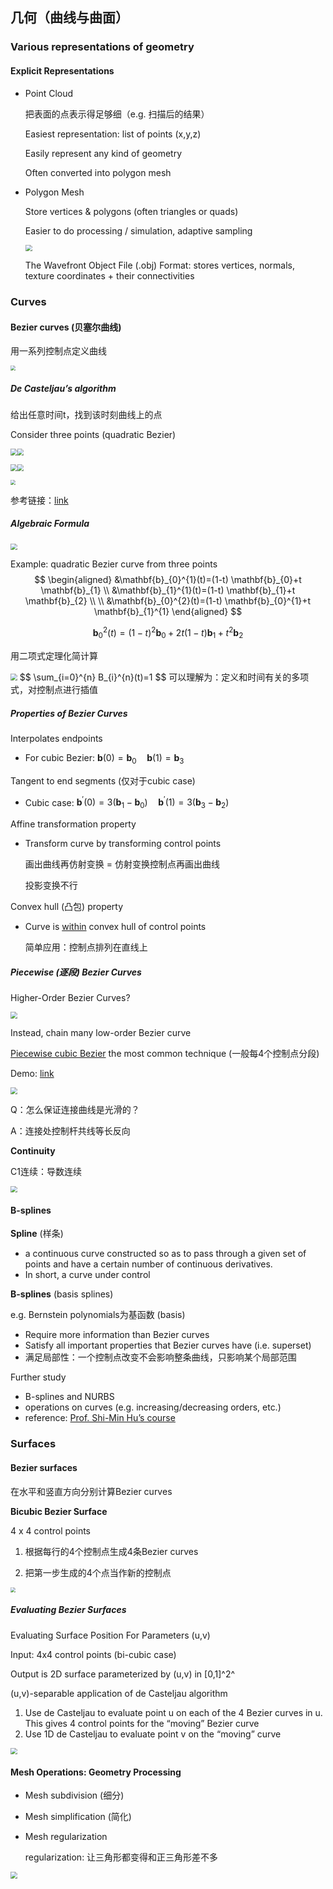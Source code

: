 ## 几何（曲线与曲面）

### Various representations of geometry

#### Explicit Representations

- Point Cloud

  把表面的点表示得足够细（e.g. 扫描后的结果）

  Easiest representation: list of points (x,y,z)

  Easily represent any kind of geometry

  Often converted into polygon mesh

- Polygon Mesh

  Store vertices & polygons (often triangles or quads)

  Easier to do processing / simulation, adaptive sampling

  <img src="img/lec11-Polygon-Mesh.png" style="zoom:67%;" />

  The Wavefront Object File (.obj) Format: stores vertices, normals, texture coordinates + their connectivities



### Curves

#### Bezier curves (贝塞尔曲线)

用一系列控制点定义曲线

<img src="img/lec11-Bezier-curves.png" style="zoom: 50%;" />

##### De Casteljau’s algorithm 

给出任意时间t，找到该时刻曲线上的点

Consider three points (quadratic Bezier)

<img src="img/lec11-de-Casteljau1.png" style="zoom: 67%;" /><img src="img/lec11-de-Casteljau2.png" style="zoom: 67%;" />

<img src="img/lec11-de-Casteljau3.png" style="zoom: 67%;" /><img src="img/lec11-de-Casteljau4.png" style="zoom: 67%;" />

<img src="img/lec11-de-Casteljau.gif" style="zoom: 50%;" />

参考链接：[link](https://acko.net/files/fullfrontal/fullfrontal/wdcode/online.html)

##### Algebraic Formula

<img src="img/lec11-Algebraic-Formula.png" style="zoom:67%;" />

Example: quadratic Bezier curve from three points
$$
\begin{aligned}
&\mathbf{b}_{0}^{1}(t)=(1-t) \mathbf{b}_{0}+t \mathbf{b}_{1} \\
&\mathbf{b}_{1}^{1}(t)=(1-t) \mathbf{b}_{1}+t \mathbf{b}_{2} \\ \\
&\mathbf{b}_{0}^{2}(t)=(1-t) \mathbf{b}_{0}^{1}+t \mathbf{b}_{1}^{1}
\end{aligned}
$$

$$
\mathbf{b}_{0}^{2}(t)=(1-t)^{2} \mathbf{b}_{0}+2 t(1-t) \mathbf{b}_{1}+t^{2} \mathbf{b}_{2}
$$

用二项式定理化简计算

<img src="img/lec11-General-Algebraic-Formula.png" style="zoom:67%;" />
$$
\sum_{i=0}^{n} B_{i}^{n}(t)=1
$$
可以理解为：定义和时间有关的多项式，对控制点进行插值

##### Properties of Bezier Curves

Interpolates endpoints
- For cubic Bezier: $\mathbf{b}(0)=\mathbf{b}_{0}\quad \mathbf{b}(1)=\mathbf{b}_{3}$

Tangent to end segments (仅对于cubic case)

- Cubic case: $\mathbf{b}^{\prime}(0)=3\left(\mathbf{b}_{1}-\mathbf{b}_{0}\right)  \quad \mathbf{b}^{\prime}(1)=3\left(\mathbf{b}_{3}-\mathbf{b}_{2}\right)$

Affine transformation property

- Transform curve by transforming control points

  画出曲线再仿射变换 = 仿射变换控制点再画出曲线

  投影变换不行

Convex hull (凸包) property

- Curve is <u>within</u> convex hull of control points

  简单应用：控制点排列在直线上

##### Piecewise (逐段) Bezier Curves

Higher-Order Bezier Curves?

<img src="img/lec11-high-Bezier-curves.png" style="zoom:67%;" />

Instead, chain many low-order Bezier curve

<u>Piecewise cubic Bezier</u> the most common technique (一般每4个控制点分段)

Demo: [link](https://math.hws.edu/eck/cs424/notes2013/canvas/bezier.html)

<img src="img/lec11-piecewise-sample.png" style="zoom:67%;" />

Q：怎么保证连接曲线是光滑的？

A：连接处控制杆共线等长反向



**Continuity**

C1连续：导数连续

<img src="img/lec11-continuity.png" style="zoom:67%;" />



#### B-splines

**Spline** (样条)

- a continuous curve constructed so as to pass through a given set of points and have a certain number of continuous derivatives. 
- In short, a curve under control

**B-splines** (basis splines) 

e.g. Bernstein polynomials为基函数 (basis)

- Require more information than Bezier curves 
- Satisfy all important properties that Bezier curves have (i.e. superset)
- 满足局部性：一个控制点改变不会影响整条曲线，只影响某个局部范围



Further study

- B-splines and NURBS
- operations on curves  (e.g. increasing/decreasing orders, etc.)
- reference: [Prof. Shi-Min Hu’s course](https://www.bilibili.com/video/av66548502?from=search&seid=65256805876131485)



### Surfaces

#### Bezier surfaces 

在水平和竖直方向分别计算Bezier curves

**Bicubic Bezier Surface**

4 x 4 control points 

1. 根据每行的4个控制点生成4条Bezier curves

2. 把第一步生成的4个点当作新的控制点

<img src="img/lec11-Bezier-surfaces.gif" style="zoom: 50%;" />

##### Evaluating Bezier Surfaces

Evaluating Surface Position For Parameters (u,v)

Input: 4x4 control points (bi-cubic case)

Output is 2D surface parameterized by (u,v) in [0,1]^2^

(u,v)-separable application of de Casteljau algorithm

1. Use de Casteljau to evaluate point u on each of the 4 Bezier curves in u. This gives 4 control points for the “moving” Bezier curve 
2. Use 1D de Casteljau to evaluate point v on the “moving” curve

<img src="img/lec11-2d-de-Casteljau.png" style="zoom:67%;" />

#### Mesh Operations: Geometry Processing

- Mesh subdivision (细分)

- Mesh simplification (简化)

- Mesh regularization

  regularization: 让三角形都变得和正三角形差不多

<img src="img/lec11-Mesh-Operations.png" style="zoom:67%;" />

